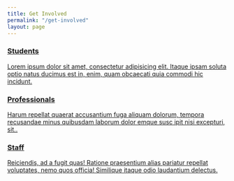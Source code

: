 ```yaml
---
title: Get Involved
permalink: "/get-involved"
layout: page
---
```


<div class="row">
<div class="col-sm-4">
<a href="/get-involved/students">
<div class="service vertical service-hover-bg custom text-center service-box">

<div class="service-content">
<h3 class="service-title title-underblock custom text-uppercase text-center">Students</h3>

<p>Lorem ipsum dolor sit amet, consectetur adipisicing elit. Itaque ipsam soluta optio natus ducimus est in, enim, quam obcaecati quia commodi hic incidunt.</p>
</div><!-- End .service-content -->

</div><!-- End .service -->
</a>
</div><!-- End .col-sm-4 -->

<div class="col-sm-4">
<a href="/get-involved/professionals">
<div class="service vertical service-hover-bg  custom2 text-center service-box">


<div class="service-content">
<h3 class="service-title title-underblock custom text-uppercase text-center">Professionals</h3>

<p>Harum repellat quaerat accusantium fuga aliquam dolorum, tempora recusandae minus quibusdam laborum dolor emque susc ipit nisi excepturi, sit..</p>
</div><!-- End .service-content -->

</div><!-- End .service -->
</a></div><!-- End .col-sm-4 -->

<div class="col-sm-4">
<a href="/get-involved/staff">
<div class="service vertical service-hover-bg  dark text-center service-box">

<div class="service-content">
<h3 class="service-title title-underblock custom text-uppercase text-center">Staff</h3>

<p>Reiciendis, ad a fugit quas! Ratione praesentium alias pariatur repellat voluptates, nemo quos officia! Similique itaque odio laudantium delectus.</p>
</div><!-- End .service-content -->

</div><!-- End .service -->
</a></div><!-- End .col-sm-4 -->
</div>